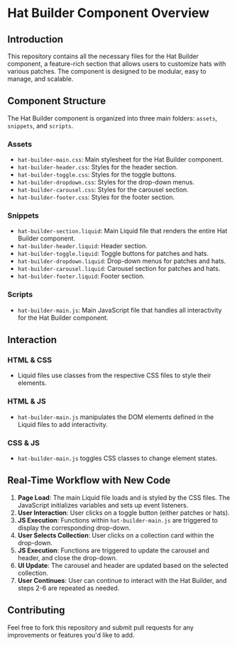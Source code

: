 # Hat Builder Component Overview

## Introduction
This repository contains all the necessary files for the Hat Builder component, a feature-rich section that allows users to customize hats with various patches. The component is designed to be modular, easy to manage, and scalable.

## Component Structure
The Hat Builder component is organized into three main folders: `assets`, `snippets`, and `scripts`.

### Assets
- `hat-builder-main.css`: Main stylesheet for the Hat Builder component.
- `hat-builder-header.css`: Styles for the header section.
- `hat-builder-toggle.css`: Styles for the toggle buttons.
- `hat-builder-dropdown.css`: Styles for the drop-down menus.
- `hat-builder-carousel.css`: Styles for the carousel section.
- `hat-builder-footer.css`: Styles for the footer section.

### Snippets
- `hat-builder-section.liquid`: Main Liquid file that renders the entire Hat Builder component.
- `hat-builder-header.liquid`: Header section.
- `hat-builder-toggle.liquid`: Toggle buttons for patches and hats.
- `hat-builder-dropdown.liquid`: Drop-down menus for patches and hats.
- `hat-builder-carousel.liquid`: Carousel section for patches and hats.
- `hat-builder-footer.liquid`: Footer section.

### Scripts
- `hat-builder-main.js`: Main JavaScript file that handles all interactivity for the Hat Builder component.

## Interaction

### HTML & CSS
- Liquid files use classes from the respective CSS files to style their elements.

### HTML & JS
- `hat-builder-main.js` manipulates the DOM elements defined in the Liquid files to add interactivity.

### CSS & JS
- `hat-builder-main.js` toggles CSS classes to change element states.

## Real-Time Workflow with New Code

1. **Page Load**: The main Liquid file loads and is styled by the CSS files. The JavaScript initializes variables and sets up event listeners.
2. **User Interaction**: User clicks on a toggle button (either patches or hats).
3. **JS Execution**: Functions within `hat-builder-main.js` are triggered to display the corresponding drop-down.
4. **User Selects Collection**: User clicks on a collection card within the drop-down.
5. **JS Execution**: Functions are triggered to update the carousel and header, and close the drop-down.
6. **UI Update**: The carousel and header are updated based on the selected collection.
7. **User Continues**: User can continue to interact with the Hat Builder, and steps 2-6 are repeated as needed.

## Contributing
Feel free to fork this repository and submit pull requests for any improvements or features you'd like to add.
